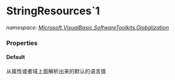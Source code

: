 ﻿# StringResources`1
_namespace: [Microsoft.VisualBasic.SoftwareToolkits.Globalization](./index.md)_






### Properties

#### Default
从属性或者域上面解析出来的默认的语言值
